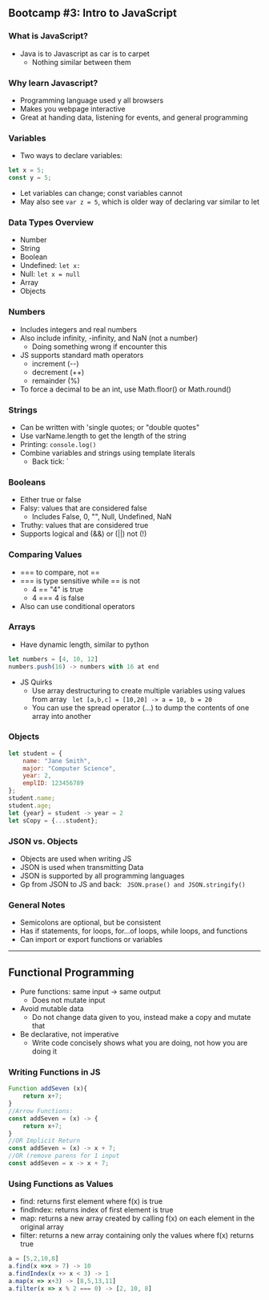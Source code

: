## Bootcamp #3: Intro to JavaScript

### What is JavaScript?
- Java is to Javascript as car is to carpet
    - Nothing similar between them
### Why learn Javascript?
- Programming language used y all browsers
- Makes you webpage interactive
- Great at handing data, listening for events, and general programming
### Variables
- Two ways to declare variables:
```javascript
let x = 5;
const y = 5;
```
- Let variables can change; const variables cannot
- May also see ```var z = 5```, which is older way of declaring var similar to let
### Data Types Overview
- Number
- String
- Boolean
- Undefined: ```let x:```
- Null: ```let x = null```
- Array
- Objects 
### Numbers
- Includes integers and real numbers
- Also include infinity, -infinity, and NaN (not a number)
    - Doing something wrong if encounter this
- JS supports standard math operators
    - increment (--)
    - decrement (++)
    - remainder (%)
- To force a decimal to be an int, use Math.floor() or Math.round()
### Strings
- Can be written with 'single quotes; or "double quotes"
- Use varName.length to get the length of the string
- Printing: ```console.log()```
- Combine variables and strings using template literals
    - Back tick: `
### Booleans
- Either true or false
- Falsy: values that are considered false
    - Includes False, 0, "", Null, Undefined, NaN
- Truthy: values that are considered true
- Supports logical and (&&) or (||) not (!)
### Comparing Values
- === to compare, not ==
- === is type sensitive while == is not
    - 4 == "4" is true
    - 4 === 4 is false
- Also can use conditional operators
### Arrays
- Have dynamic length, similar to python
```javascript
let numbers = [4, 10, 12]
numbers.push(16) -> numbers with 16 at end
```
- JS Quirks
    - Use array destructuring to create multiple variables using values from array
    ``` let [a,b,c] = [10,20] -> a = 10, b = 20```
    - You can use the spread operator (...) to dump the contents of one array into another
### Objects
```javascript
let student = {
    name: "Jane Smith",
    major: "Computer Science",
    year: 2,
    emplID: 123456789
};
student.name;
student.age;
let {year} = student -> year = 2
let sCopy = {...student};
```
### JSON vs. Objects
- Objects are used when writing JS
- JSON is used when transmitting Data
- JSON is supported by all programming languages
- Gp from JSON to JS and back: 
``` JSON.prase() and JSON.stringify()```
### General Notes
- Semicolons are optional, but be consistent
- Has if statements, for loops, for...of loops, while loops, and functions
- Can import or export functions or variables
---
## Functional Programming
- Pure functions: same input -> same output
    - Does not mutate input
- Avoid mutable data
    - Do not change data given to you, instead make a copy and mutate that
- Be declarative, not imperative
    - Write code concisely shows what you are doing, not how you are doing it
### Writing Functions in JS
```javascript
Function addSeven (x){
    return x+7;
}
//Arrow Functions:
const addSeven = (x) -> {
    return x+7;
} 
//OR Implicit Return
const addSeven = (x) -> x + 7;
//OR (remove parens for 1 input
const addSeven = x -> x + 7;
```
### Using Functions as Values
- find: returns first element where f(x) is true
- findIndex: returns index of first element is true
- map: returns a new array created by calling f(x) on each element in the original array
- filter: returns a new array containing only the values where f(x) returns true
```javascript
a = [5,2,10,8]
a.find(x =>x > 7) -> 10
a.findIndex(x +> x < 3) -> 1
a.map(x => x+3) -> [8,5,13,11]
a.filter(x => x % 2 === 0) -> [2, 10, 8]
```
